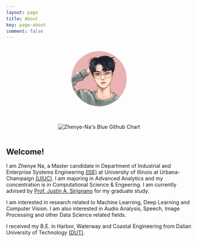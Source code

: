 ```yaml
---
layout: page
title: About
key: page-about
comment: false
---
```


<img src="https://github.com/Zhenye-Na/Zhenye-Na.github.io/blob/master/assets/images/avatar/avatar.jpg?raw=true" class="avatar" vspace="50" />
<br>
<div align="center">
<img src="http://ghchart.rshah.org/f94f54/Zhenye-Na" alt="Zhenye-Na's Blue Github Chart" />
<br><br>
</div>
 

## Welcome!

I am Zhenye Na, a Master candidate in Department of Industrial and Enterprise Systems Engineering [(ISE)](https://ise.illinois.edu/) at University of Illinois at Urbana-Champaign [(UIUC)](http://illinois.edu/). I am majoring in Advanced Analytics and my concentration is in Computational Science & Engeering. I am currently advised by [Prof. Justin A. Sirignano](http://jasirign.github.io/) for my graduate study.
<!--{: style="text-align: justify"}-->

I am interested in research related to Machine Learning, Deep Learning and Computer Vision. I am also interested in Audio Analysis, Speech, Image Processing and other Data Science related fields.

I received my B.E. in Harbor, Waterway and Coastal Engineering from Dalian University of Technology [(DUT)](http://en.dlut.edu.cn/).

<!--{: style="text-align: justify"}-->

<!--* * *

I love playing football (not American football, LOL), it makes so relaxing, the most important is I can have a good sleep without weird dreams after that, LOL. I sometimes play PES on my laptop (wish me I have no more dues, LOL)! Please contact me if you wanna join!
{: style="text-align: justify"}

I also playing [Garageband](https://www.apple.com/ios/garageband/) when I have spare time. I have played [Erhu](https://en.wikipedia.org/wiki/Erhu) for 5 years (Erhu is a traditional Chinese instrument and it is also supported by Garageband in the latest release - [Garageband Erhu](https://support.apple.com/kb/PH24855?viewlocale=en_HK&locale=en_HK)).
{: style="text-align: justify"}

Among so many football clubs, I love [Chelsea](http://www.chelseafc.com/) the best and [Eden Hazard](https://en.wikipedia.org/wiki/Eden_Hazard) is my favorite football star. This is the [overall season statistics summary](http://www.chelseafc.com/teams/first-team/eden-hazard.html) of Eden Hazard in Chelsea.
{: style="text-align: justify"}-->


<style>
img.center {
    display: block;
    margin: 0 auto;
}

img.avatar {
    border-radius: 50%;
    display: block;
    margin: 30px auto;
    width: 150px;
}
</style>